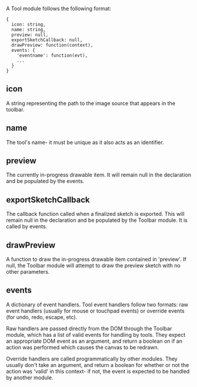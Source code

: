 A Tool module follows the following format:

    {  
      icon: string,  
      name: string,  
      preview: null,  
      exportSketchCallback: null,  
      drawPreview: function(context),  
      events: {  
        'eventname': function(evt),  
        ...  
      }
    }
## icon
A string representing the path to the image source that appears in the toolbar.
## name
The tool's name- it must be unique as it also acts as an identifier.
## preview
The currently in-progress drawable item. It will remain null in the declaration and be populated by the events.
## exportSketchCallback
The callback function called when a finalized sketch is exported. This will remain null in the declaration and be populated by the Toolbar module. It is called by events.
## drawPreview
A function to draw the in-progress drawable item contained in 'preview'. If null, the Toolbar module will attempt to draw the preview sketch with no other parameters.
## events
A dictionary of event handlers. Tool event handlers follow two formats: raw event handlers (usually for mouse or touchpad events) or override events (for undo, redo, escape, etc).

Raw handlers are passed directly from the DOM through the Toolbar module, which has a list of valid events for handling by tools. They expect an appropriate DOM event as an argument, and return a boolean on if an action was performed which causes the canvas to be redrawn.

Override handlers are called programmatically by other modules. They usually don't take an argument, and return a boolean for whether or not the action was 'valid' in this context- if not, the event is expected to be handled by another module.